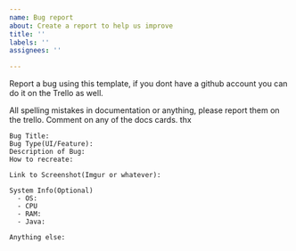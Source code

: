```yaml
---
name: Bug report
about: Create a report to help us improve
title: ''
labels: ''
assignees: ''

---
```


Report a bug using this template, if you dont have a github account you can do it on the Trello as well.

All spelling mistakes in documentation or anything, please report them on the trello. Comment on any of the docs cards. thx

```
Bug Title: 
Bug Type(UI/Feature):
Description of Bug:
How to recreate: 

Link to Screenshot(Imgur or whatever):

System Info(Optional)
  - OS: 
  - CPU
  - RAM: 
  - Java:

Anything else:
```
